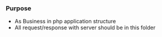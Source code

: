 ### Purpose

- As Business in php application structure
- All request/response with server should be in this folder